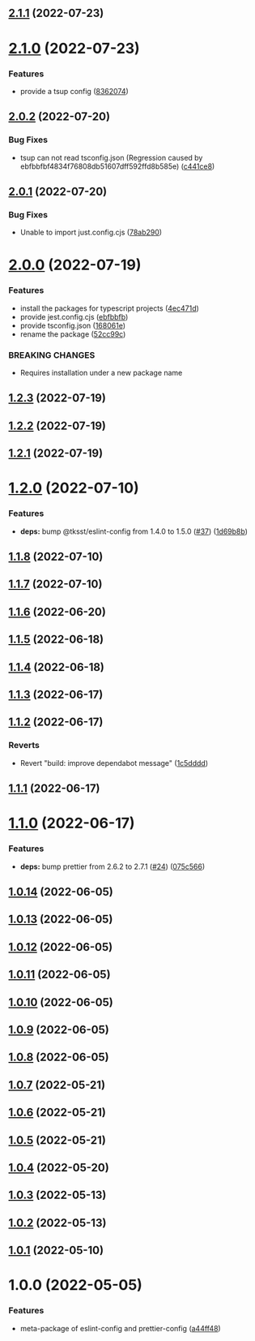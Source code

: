 ## [2.1.1](https://github.com/tksst/typescript-starter/compare/v2.1.0...v2.1.1) (2022-07-23)

# [2.1.0](https://github.com/tksst/typescript-starter/compare/v2.0.2...v2.1.0) (2022-07-23)


### Features

* provide a tsup config ([8362074](https://github.com/tksst/typescript-starter/commit/8362074aaa9540274798f1a7180f6d1887691059))

## [2.0.2](https://github.com/tksst/typescript-starter/compare/v2.0.1...v2.0.2) (2022-07-20)


### Bug Fixes

* tsup can not read tsconfig.json (Regression caused by ebfbbfbf4834f76808db51607dff592ffd8b585e) ([c441ce8](https://github.com/tksst/typescript-starter/commit/c441ce89a60180e80e9968faa0774ac3c56de675))

## [2.0.1](https://github.com/tksst/typescript-starter/compare/v2.0.0...v2.0.1) (2022-07-20)


### Bug Fixes

* Unable to import just.config.cjs ([78ab290](https://github.com/tksst/typescript-starter/commit/78ab290445c116ebf3bde377278cf33a7c5f823b))

# [2.0.0](https://github.com/tksst/typescript-starter/compare/v1.2.3...v2.0.0) (2022-07-19)


### Features

* install the packages for typescript projects ([4ec471d](https://github.com/tksst/typescript-starter/commit/4ec471d1b745780e80687c048c8338265e2767f9))
* provide jest.config.cjs ([ebfbbfb](https://github.com/tksst/typescript-starter/commit/ebfbbfbf4834f76808db51607dff592ffd8b585e))
* provide tsconfig.json ([168061e](https://github.com/tksst/typescript-starter/commit/168061e11ea3a4dc7988806ce3199851453af73b))
* rename the package ([52cc99c](https://github.com/tksst/typescript-starter/commit/52cc99c726b09ee04767ce128701f0552e090671))


### BREAKING CHANGES

* Requires installation under a new package name

## [1.2.3](https://github.com/tksst/eslint-prettier-meta/compare/v1.2.2...v1.2.3) (2022-07-19)

## [1.2.2](https://github.com/tksst/eslint-prettier-meta/compare/v1.2.1...v1.2.2) (2022-07-19)

## [1.2.1](https://github.com/tksst/eslint-prettier-meta/compare/v1.2.0...v1.2.1) (2022-07-19)

# [1.2.0](https://github.com/tksst/eslint-prettier-meta/compare/v1.1.8...v1.2.0) (2022-07-10)


### Features

* **deps:** bump @tksst/eslint-config from 1.4.0 to 1.5.0 ([#37](https://github.com/tksst/eslint-prettier-meta/issues/37)) ([1d69b8b](https://github.com/tksst/eslint-prettier-meta/commit/1d69b8b6d9ea467a3c4f15c3768d47404b8e7c9f))

## [1.1.8](https://github.com/tksst/eslint-prettier-meta/compare/v1.1.7...v1.1.8) (2022-07-10)

## [1.1.7](https://github.com/tksst/eslint-prettier-meta/compare/v1.1.6...v1.1.7) (2022-07-10)

## [1.1.6](https://github.com/tksst/eslint-prettier-meta/compare/v1.1.5...v1.1.6) (2022-06-20)

## [1.1.5](https://github.com/tksst/eslint-prettier-meta/compare/v1.1.4...v1.1.5) (2022-06-18)

## [1.1.4](https://github.com/tksst/eslint-prettier-meta/compare/v1.1.3...v1.1.4) (2022-06-18)

## [1.1.3](https://github.com/tksst/eslint-prettier-meta/compare/v1.1.2...v1.1.3) (2022-06-17)

## [1.1.2](https://github.com/tksst/eslint-prettier-meta/compare/v1.1.1...v1.1.2) (2022-06-17)


### Reverts

* Revert "build: improve dependabot message" ([1c5dddd](https://github.com/tksst/eslint-prettier-meta/commit/1c5ddddd6c8ee933fbf5c0c8291347bbdfe22b0b))

## [1.1.1](https://github.com/tksst/eslint-prettier-meta/compare/v1.1.0...v1.1.1) (2022-06-17)

# [1.1.0](https://github.com/tksst/eslint-prettier-meta/compare/v1.0.14...v1.1.0) (2022-06-17)


### Features

* **deps:** bump prettier from 2.6.2 to 2.7.1 ([#24](https://github.com/tksst/eslint-prettier-meta/issues/24)) ([075c566](https://github.com/tksst/eslint-prettier-meta/commit/075c566590f5197446647b681e2ae019baf1ce64))

## [1.0.14](https://github.com/tksst/eslint-prettier-meta/compare/v1.0.13...v1.0.14) (2022-06-05)

## [1.0.13](https://github.com/tksst/eslint-prettier-meta/compare/v1.0.12...v1.0.13) (2022-06-05)

## [1.0.12](https://github.com/tksst/eslint-prettier-meta/compare/v1.0.11...v1.0.12) (2022-06-05)

## [1.0.11](https://github.com/tksst/eslint-prettier-meta/compare/v1.0.10...v1.0.11) (2022-06-05)

## [1.0.10](https://github.com/tksst/eslint-prettier-meta/compare/v1.0.9...v1.0.10) (2022-06-05)

## [1.0.9](https://github.com/tksst/eslint-prettier-meta/compare/v1.0.8...v1.0.9) (2022-06-05)

## [1.0.8](https://github.com/tksst/eslint-prettier-meta/compare/v1.0.7...v1.0.8) (2022-06-05)

## [1.0.7](https://github.com/tksst/eslint-prettier-meta/compare/v1.0.6...v1.0.7) (2022-05-21)

## [1.0.6](https://github.com/tksst/eslint-prettier-meta/compare/v1.0.5...v1.0.6) (2022-05-21)

## [1.0.5](https://github.com/tksst/eslint-prettier-meta/compare/v1.0.4...v1.0.5) (2022-05-21)

## [1.0.4](https://github.com/tksst/eslint-prettier-meta/compare/v1.0.3...v1.0.4) (2022-05-20)

## [1.0.3](https://github.com/tksst/eslint-prettier-meta/compare/v1.0.2...v1.0.3) (2022-05-13)

## [1.0.2](https://github.com/tksst/eslint-prettier-meta/compare/v1.0.1...v1.0.2) (2022-05-13)

## [1.0.1](https://github.com/tksst/eslint-prettier-meta/compare/v1.0.0...v1.0.1) (2022-05-10)

# 1.0.0 (2022-05-05)


### Features

* meta-package of eslint-config and prettier-config ([a44ff48](https://github.com/tksst/eslint-prettier-meta/commit/a44ff480fc14cc325a1325aa5490bc868d1075a0))
